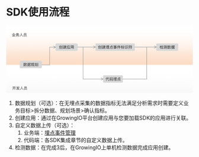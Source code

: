 # SDK使用流程

![](../../.gitbook/assets/sdk-jia-zai-liu-cheng-.png)

1. 数据规划（可选）：在无埋点采集的数据指标无法满足分析需求时需要定义业务目标&gt;拆分数据、规划场景&gt;确认指标。
2. 创建应用：通过在GrowingIO平台创建应用与您要加载SDK的应用进行关联。
3. 自定义数据上传（可选）：
   1. 业务端：[埋点事件管理](../../product-manual/data-center/data-management/manual.md)
   2. 代码端：各SDK集成章节的自定义数据上传。
4. 检测数据：在完成3后，在GrowingIO上单机检测数据完成应用创建。

